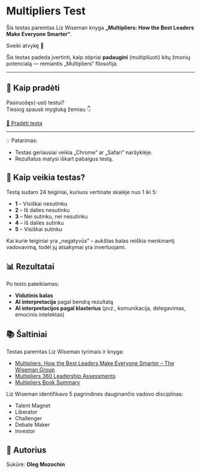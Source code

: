 # Multipliers Test

Šis testas paremtas Liz Wiseman knyga **„Multipliers: How the Best Leaders Make Everyone Smarter“**.

Sveiki atvykę 👋  

Šis testas padeda įvertinti, kaip stipriai **padaugini** (multipliuoti) kitų žmonių potencialą — remiantis „Multipliers“ filosofija.

---

## 🧭 Kaip pradėti

Pasiruošęs(-usi) testui?  
Tiesiog spausk mygtuką žemiau 👇

[🚀 Pradėti testą](https://olemoz1977.github.io/multipliers-test/test/)

---

💡 Patarimas:
- Testas geriausiai veikia „Chrome“ ar „Safari“ naršyklėje.
- Rezultatus matysi iškart pabaigus testą.

## 🧪 Kaip veikia testas?

Testą sudaro 24 teiginiai, kuriuos vertinate skalėje nuo 1 iki 5:

- **1** – Visiškai nesutinku
- **2** – Iš dalies nesutinku
- **3** – Nei sutinku, nei nesutinku
- **4** – Iš dalies sutinku
- **5** – Visiškai sutinku

Kai kurie teiginiai yra „negatyvūs“ – aukštas balas reiškia menkinantį vadovavimą, todėl jų atsakymai yra invertuojami.

## 📊 Rezultatai

Po testo pateikiamas:

- **Vidutinis balas**
- **AI interpretacija** pagal bendrą rezultatą
- **AI interpretacijos pagal klasterius** (pvz., komunikacija, delegavimas, emocinis intelektas)

## 📚 Šaltiniai

Testas paremtas Liz Wiseman tyrimais ir knyga:

- [Multipliers: How the Best Leaders Make Everyone Smarter – The Wiseman Group](https://thewisemangroup.com/books/multipliers/)
- [Multipliers 360 Leadership Assessments](https://thewisemangroup.com/services/assessments/)
- [Multipliers Book Summary](https://www.leadernavigation.com/multipliers-book-summary/)

Liz Wiseman identifikavo 5 pagrindines dauginančio vadovo disciplinas:
- Talent Magnet
- Liberator
- Challenger
- Debate Maker
- Investor

## 👤 Autorius

Sukūrė: **Oleg Mozochin**

